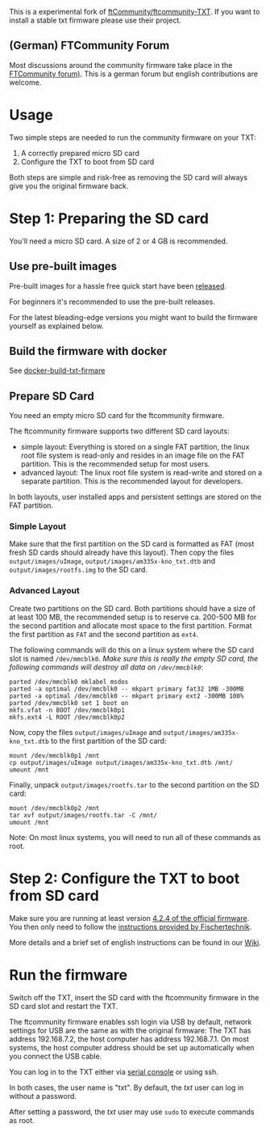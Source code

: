 This is a experimental fork of [ftCommunity/ftcommunity-TXT](https://github.com/ftCommunity/ftcommunity-TXT). If you want to install a stable txt firmware please use their project.


## (German) FTCommunity Forum 

Most discussions around the community firmware take place in the [FTCommunity forum)](http://forum.ftcommunity.de/viewforum.php?f=8). This is a german forum but english contributions are welcome.

# Usage

Two simple steps are needed to run the community firmware on your TXT:

 1. A correctly prepared micro SD card
 2. Configure the TXT to boot from SD card

Both steps are simple and risk-free as removing the SD card will always give you the original firmware back. 

# Step 1: Preparing the SD card

You'll need a micro SD card. A size of 2 or 4 GB is recommended.

## Use pre-built images

Pre-built images for a hassle free quick start have been [released](https://github.com/ftCommunity/ftcommunity-TXT/releases).

For beginners it's recommended to use the pre-built releases.

For the latest bleading-edge versions you might want to build the firmware yourself as explained below.

## Build the firmware with docker

See [docker-build-txt-firmare](https://github.com/insc/docker-build-txt-firmware)

## Prepare SD Card
You need an empty micro SD card for the ftcommunity firmware.

The ftcommunity firmware supports two different SD card layouts:
* simple layout: Everything is stored on a single FAT partition, the linux root file system is read-only and resides in an image file on the FAT partition. This is the recommended setup for most users.
* advanced layout: The linux root file system is read-write and stored on a separate partition. This is the recommended layout for developers.

In both layouts, user installed apps and persistent settings are stored on the FAT partition.

### Simple Layout
Make sure that the first partition on the SD card is formatted as FAT (most fresh SD cards should already have this layout). Then copy the files `output/images/uImage`, `output/images/am335x-kno_txt.dtb` and `output/images/rootfs.img` to the SD card.

### Advanced Layout
Create two partitions on the SD card. Both partitions should have a size of at least 100 MB, the recommended setup is to reserve ca. 200-500 MB for the second partition and allocate most space to the first partition. Format the first partition as `FAT` and the second partition as `ext4`.

The following commands will do this on a linux system where the SD card slot is named `/dev/mmcblk0`. *Make sure this is really the empty SD card, the following commands will destroy all data on `/dev/mmcblk0`*:

```
parted /dev/mmcblk0 mklabel msdos
parted -a optimal /dev/mmcblk0 -- mkpart primary fat32 1MB -300MB
parted -a optimal /dev/mmcblk0 -- mkpart primary ext2 -300MB 100%
parted /dev/mmcblk0 set 1 boot on
mkfs.vfat -n BOOT /dev/mmcblk0p1
mkfs.ext4 -L ROOT /dev/mmcblk0p2
```

Now, copy the files `output/images/uImage` and `output/images/am335x-kno_txt.dtb` to the first partition of the SD card:
```
mount /dev/mmcblk0p1 /mnt
cp output/images/uImage output/images/am335x-kno_txt.dtb /mnt/
umount /mnt
```

Finally, unpack `output/images/rootfs.tar` to the second partition on the SD card:
```
mount /dev/mmcblk0p2 /mnt
tar xvf output/images/rootfs.tar -C /mnt/
umount /mnt
```

Note: On most linux systems, you will need to run all of these commands as root.

# Step 2: Configure the TXT to boot from SD card

Make sure you are running at least version [4.2.4 of the official firmware](http://www.fischertechnik.de/home/downloads/Computing.aspx). You then only need to follow the [instructions provided by Fischertechnik](http://www.fischertechnik.de/ResourceImage.aspx?raid=10278).

More details and a brief set of english instructions can be found in our [Wiki](https://github.com/ftCommunity/ftcommunity-TXT/wiki/Preparing-the-TXT-controller).

# Run the firmware

Switch off the TXT, insert the SD card with the ftcommunity firmware in the SD card slot and restart the TXT. 

The ftcommunity firmware enables ssh login via USB by default, network settings for USB are the same as with the original firmware: The TXT has address 192.168.7.2, the host computer has address 192.168.7.1. On most systems, the host computer address should be set up automatically when you connect the USB cable.

You can log in to the TXT either via [serial console](https://github.com/ftCommunity/ftcommunity-TXT/wiki/Serial-Console) or using ssh. 

In both cases, the user name is "txt". By default, the *txt* user can log in without a password. 

After setting a password, the *txt* user may use `sudo` to execute commands as root.
